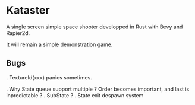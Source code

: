 # Kataster
A single screen simple space shooter developped in Rust with Bevy and Rapier2d.

It will remain a simple demonstration game.



## Bugs
. TextureId(xxx) panics sometimes.


. Why State queue support multiple ? Order becomes important, and last is inpredictable ? 
. SubState ? 
. State exit despawn system